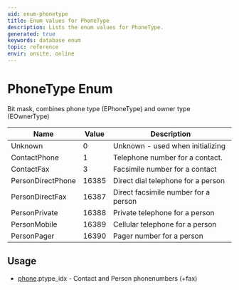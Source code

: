 ```yaml
---
uid: enum-phonetype
title: Enum values for PhoneType
description: Lists the enum values for PhoneType.
generated: true
keywords: database enum
topic: reference
envir: onsite, online
---
```


# PhoneType Enum

Bit mask, combines phone type (EPhoneType) and owner type (EOwnerType)

| Name | Value | Description |
|------|-------|-------------|
|Unknown|0|Unknown - used when initializing |
|ContactPhone|1|Telephone number for a contact.|
|ContactFax|3|Facsimile number for a contact|
|PersonDirectPhone|16385|Direct dial telephone for a person|
|PersonDirectFax|16387|Direct facsimile number for a person|
|PersonPrivate|16388|Private telephone for a person|
|PersonMobile|16389|Cellular telephone for a person|
|PersonPager|16390|Pager number for a person|

## Usage

* [phone](../phone.md).ptype_idx - Contact and Person phonenumbers (+fax)

